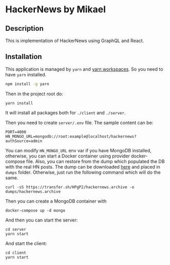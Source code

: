 # HackerNews by Mikael

## Description

This is implementation of HackerNews using GraphQL and React.

## Installation

This application is managed by `yarn` and [yarn workspaces](https://yarnpkg.com/en/docs/workspaces). So you need to have `yarn` installed.

```bash
npm install -g yarn
```

Then in the project root do:

```
yarn install
```

It will install all packages both for `./client` and `./server`.


Then you need to create `server/.env` file. The sample content can be:

```
PORT=4000
HN_MONGO_URL=mongodb://root:example@localhost/hackernews?authSource=admin
```

You can modify `HN_MONGO_URL` env var if you have MongoDB installed, otherwise, you can start a Docker container using provider docker-compose file. Also, you can restore from the dump which populated the DB with the real HN posts.
The dump can be downloaded [here](https://transfer.sh/HPgP2/hackernews.archive) and placed in `dumps` folder. Otherwise, just run the following command which will do the same.

```
curl -sS https://transfer.sh/HPgP2/hackernews.archive -o dumps/hackernews.archive
```

Then you can create a MongoDB container with

```
docker-compose up -d mongo
```

And then you can start the server:

```
cd server 
yarn start
```

And start the client:

```
cd client
yarn start
```

